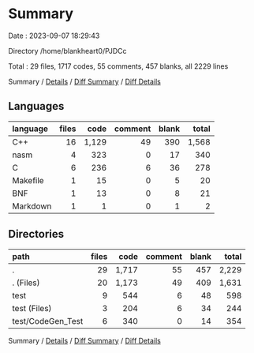 # Summary

Date : 2023-09-07 18:29:43

Directory /home/blankheart0/PJDCc

Total : 29 files,  1717 codes, 55 comments, 457 blanks, all 2229 lines

Summary / [Details](details.md) / [Diff Summary](diff.md) / [Diff Details](diff-details.md)

## Languages
| language | files | code | comment | blank | total |
| :--- | ---: | ---: | ---: | ---: | ---: |
| C++ | 16 | 1,129 | 49 | 390 | 1,568 |
| nasm | 4 | 323 | 0 | 17 | 340 |
| C | 6 | 236 | 6 | 36 | 278 |
| Makefile | 1 | 15 | 0 | 5 | 20 |
| BNF | 1 | 13 | 0 | 8 | 21 |
| Markdown | 1 | 1 | 0 | 1 | 2 |

## Directories
| path | files | code | comment | blank | total |
| :--- | ---: | ---: | ---: | ---: | ---: |
| . | 29 | 1,717 | 55 | 457 | 2,229 |
| . (Files) | 20 | 1,173 | 49 | 409 | 1,631 |
| test | 9 | 544 | 6 | 48 | 598 |
| test (Files) | 3 | 204 | 6 | 34 | 244 |
| test/CodeGen_Test | 6 | 340 | 0 | 14 | 354 |

Summary / [Details](details.md) / [Diff Summary](diff.md) / [Diff Details](diff-details.md)